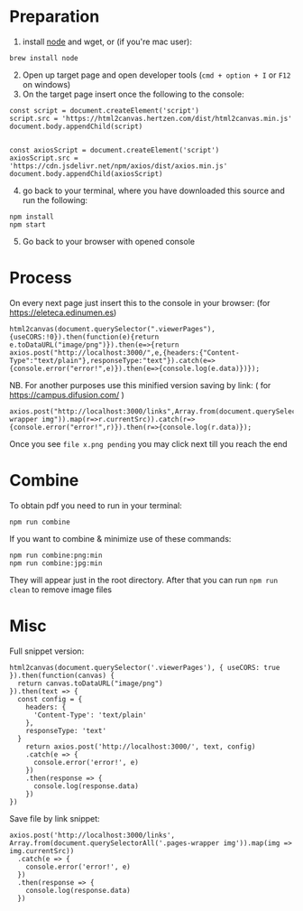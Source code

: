# Preparation

1. install [node](https://nodejs.org/en/download/) and wget, or (if you're mac user):
```
brew install node
```

2. Open up target page and open developer tools (`cmd + option + I` or `F12` on windows)
3. On the target page insert once the following to the console:

```
const script = document.createElement('script')
script.src = 'https://html2canvas.hertzen.com/dist/html2canvas.min.js'
document.body.appendChild(script)


const axiosScript = document.createElement('script')
axiosScript.src = 'https://cdn.jsdelivr.net/npm/axios/dist/axios.min.js'
document.body.appendChild(axiosScript)
```

4. go back to your terminal, where you have downloaded this source and run the following:

```
npm install 
npm start
```

5. Go back to your browser with opened console

# Process

On every next page just insert this to the console in your browser: (for https://eleteca.edinumen.es)

```
html2canvas(document.querySelector(".viewerPages"),{useCORS:!0}).then(function(e){return e.toDataURL("image/png")}).then(e=>{return axios.post("http://localhost:3000/",e,{headers:{"Content-Type":"text/plain"},responseType:"text"}).catch(e=>{console.error("error!",e)}).then(e=>{console.log(e.data)})});
```

NB. For another purposes use this minified version saving by link: ( for https://campus.difusion.com/ )
```
axios.post("http://localhost:3000/links",Array.from(document.querySelectorAll(".pages-wrapper img")).map(r=>r.currentSrc)).catch(r=>{console.error("error!",r)}).then(r=>{console.log(r.data)});
```


Once you see `file x.png pending` you may click next till you reach the end

# Combine

To obtain pdf you need to run in your terminal:

```
npm run combine
```

If you want to combine & minimize use of these commands:

```
npm run combine:png:min
npm run combine:jpg:min
```

They will appear just in the root directory. After that you can run `npm run clean` to remove image files

# Misc

Full snippet version:

```
html2canvas(document.querySelector('.viewerPages'), { useCORS: true }).then(function(canvas) {
  return canvas.toDataURL("image/png")
}).then(text => {
  const config = {
    headers: {
      'Content-Type': 'text/plain'
    },
    responseType: 'text'
  }
    return axios.post('http://localhost:3000/', text, config)
    .catch(e => {
      console.error('error!', e)
    })
    .then(response => {
      console.log(response.data)
    })
})
```

Save file by link snippet:

```
axios.post('http://localhost:3000/links', Array.from(document.querySelectorAll('.pages-wrapper img')).map(img => img.currentSrc))
  .catch(e => {
    console.error('error!', e)
  })
  .then(response => {
    console.log(response.data)
  })
```
